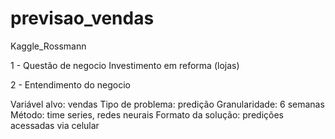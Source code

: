# previsao_vendas
Kaggle_Rossmann

1 - Questão de negocio
Investimento em reforma (lojas)

2 - Entendimento do negocio

Variável alvo: vendas
Tipo de problema: predição
Granularidade: 6 semanas
Método: time series, redes neurais
Formato da solução: predições acessadas via celular
